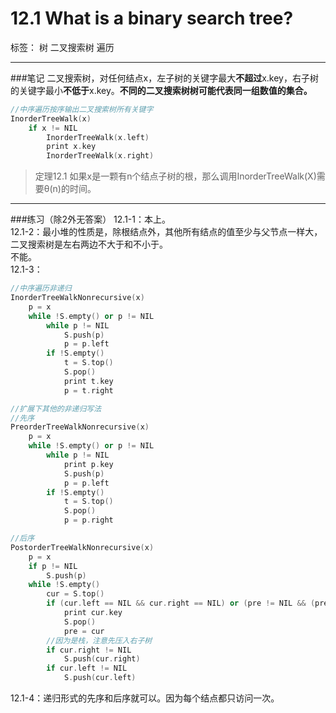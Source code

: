 ﻿# 12.1 What is a binary search tree?

标签： 树 二叉搜索树 遍历

---

###笔记
二叉搜索树，对任何结点x，左子树的关键字最大**不超过**x.key，右子树的关键字最小**不低于**x.key。**不同的二叉搜索树树可能代表同一组数值的集合。**

```c++
//中序遍历按序输出二叉搜索树所有关键字
InorderTreeWalk(x)
    if x != NIL
        InorderTreeWalk(x.left)
        print x.key
        InorderTreeWalk(x.right)
```

> 定理12.1 如果x是一颗有n个结点子树的根，那么调用InorderTreeWalk(X)需要θ(n)的时间。

---
###练习（除2外无答案）
12.1-1：本上。  
12.1-2：最小堆的性质是，除根结点外，其他所有结点的值至少与父节点一样大，二叉搜索树是左右两边不大于和不小于。  
不能。  
12.1-3：  
```c++
//中序遍历非递归
InorderTreeWalkNonrecursive(x)
    p = x
    while !S.empty() or p != NIL
        while p != NIL
            S.push(p)
            p = p.left
        if !S.empty()
            t = S.top()
            S.pop()
            print t.key
            p = t.right
```
```c++
//扩展下其他的非递归写法
//先序
PreorderTreeWalkNonrecursive(x)
    p = x
    while !S.empty() or p != NIL
        while p != NIL
            print p.key
            S.push(p)
            p = p.left
        if !S.empty()
            t = S.top()
            S.pop()
            p = p.right
```
```c++
//后序
PostorderTreeWalkNonrecursive(x)
    p = x
    if p != NIL
        S.push(p)
    while !S.empty()
        cur = S.top()
        if (cur.left == NIL && cur.right == NIL) or (pre != NIL && (pre == cur.left || pre == cur.right))
            print cur.key
            S.pop()
            pre = cur
        //因为是栈，注意先压入右子树
        if cur.right != NIL
            S.push(cur.right)
        if cur.left != NIL
            S.push(cur.left)
```
12.1-4：递归形式的先序和后序就可以。因为每个结点都只访问一次。